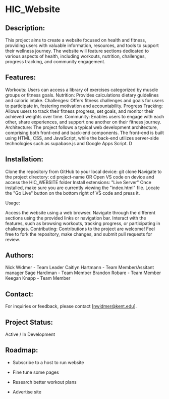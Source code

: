 # HIC_Website

## Description:
This project aims to create a website focused on health and fitness, providing users with valuable information, resources, and tools to support their wellness journey. The website will feature sections dedicated to various aspects of health, including workouts, nutrition, challenges, progress tracking, and community engagement.

## Features:

Workouts: Users can access a library of exercises categorized by muscle groups or fitness goals.
Nutrition: Provides calculations dietary guidelines and caloric intake.
Challenges: Offers fitness challenges and goals for users to participate in, fostering motivation and accountability.
Progress Tracking: Allows users to track their fitness progress, set goals, and monitor their achieved weights over time.
Community: Enables users to engage with each other, share experiences, and support one another on their fitness journey.
Architecture:
The project follows a typical web development architecture, comprising both front-end and back-end components. The front-end is built using HTML, CSS, and JavaScript, while the back-end utilizes server-side technologies such as supabase.js and Google Apps Script. D

## Installation:

Clone the repository from GitHub to your local device: git clone <repository-url>
Navigate to the project directory: cd project-name
        OR
Open VS code on device and access the HIC_WEBSITE folder
Install extensions: "Live Server"
Once installed, make sure you are currently viewing the "index.html" file. Locate the "Go Live" button on the bottom right of VS code and press it.

Usage:

Access the website using a web browser.
Navigate through the different sections using the provided links or navigation bar.
Interact with the features, such as browsing workouts, tracking progress, or participating in challenges.
Contributing:
Contributions to the project are welcome! Feel free to fork the repository, make changes, and submit pull requests for review.


## Authors:

Nick Widmer - Team Leader
Caitlyn Hartmann - Team Member/Assitant manager
Sage Hardiman - Team Member
Brandon Robare - Team Member
Keegan Knapp - Team Member

## Contact:
For inquiries or feedback, please contact [nwidmer@kent.edu].

## Project Status:
Active / In Development 


## Roadmap:

* Subscribe to a host to run website​

* Fine tune some pages​

* Research better workout plans​

* Advertise site
